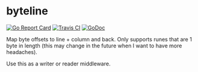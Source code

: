 # byteline


[![Go Report Card](https://goreportcard.com/badge/github.com/erinpentecost/byteline)](https://goreportcard.com/report/github.com/erinpentecost/byteline)
[![Travis CI](https://travis-ci.org/erinpentecost/byteline.svg?branch=master)](https://travis-ci.org/erinpentecost/byteline)
[![GoDoc](https://godoc.org/github.com/erinpentecost/byteline?status.svg)](https://godoc.org/github.com/erinpentecost/byteline)

Map byte offsets to line + column and back. Only supports runes that are 1 byte in length (this may change in the future when I want to have more headaches).

Use this as a writer or reader middleware.
